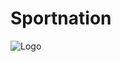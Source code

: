 # Sportnation
![Logo](https://user-images.githubusercontent.com/73374855/173235882-b9e6e308-123e-4aa1-9226-56b00cf77940.jpg)
